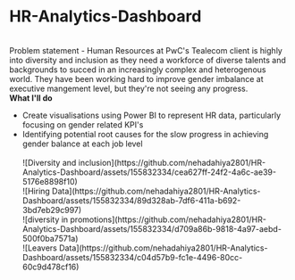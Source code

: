 # HR-Analytics-Dashboard
<br> Problem statement </b> - Human Resources at PwC's Tealecom client is highly into diversity and inclusion as they need a workforce of diverse talents and backgrounds to succed in an increasingly complex and heterogenous world. They have been working hard to improve gender imbalance at executive mangement level, but they're not seeing any progress.
<br>
<b>What I'll do</b>
<ul>
  <li>Create visualisations using Power BI to represent HR data, particularly focusing on gender related KPI's</li>
  <li>Identifying potential root causes for the slow progress in achieving gender balance at each job level </li>
  <br>
  ![Diversity and inclusion](https://github.com/nehadahiya2801/HR-Analytics-Dashboard/assets/155832334/cea627ff-24f2-4a6c-ae39-5176e8898f10)
  <br>
  ![Hiring Data](https://github.com/nehadahiya2801/HR-Analytics-Dashboard/assets/155832334/89d328ab-7df6-411a-b692-3bd7eb29c997)
  <br>
  ![diversity in promotions](https://github.com/nehadahiya2801/HR-Analytics-Dashboard/assets/155832334/d709a86b-9818-4a97-aebd-500f0ba7571a)
  <br>
  ![Leavers Data](https://github.com/nehadahiya2801/HR-Analytics-Dashboard/assets/155832334/c04d57b9-fc1e-4496-80cc-60c9d478cf16)




